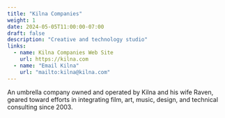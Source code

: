 ```yaml
---
title: "Kilna Companies"
weight: 1
date: 2024-05-05T11:00:00-07:00
draft: false
description: "Creative and technology studio"
links:
  - name: Kilna Companies Web Site
    url: https://kilna.com
  - name: "Email Kilna"
    url: "mailto:kilna@kilna.com"
---
```


An umbrella company owned and operated by Kilna and his wife Raven, geared
toward efforts in integrating film, art, music, design, and technical consulting
since 2003.
